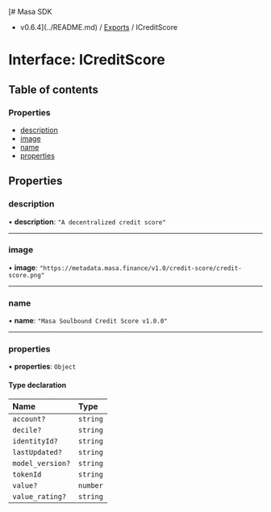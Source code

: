 [# Masa SDK
 - v0.6.4](../README.md) / [Exports](../modules.md) / ICreditScore

# Interface: ICreditScore

## Table of contents

### Properties

- [description](ICreditScore.md#description)
- [image](ICreditScore.md#image)
- [name](ICreditScore.md#name)
- [properties](ICreditScore.md#properties)

## Properties

### description

• **description**: ``"A decentralized credit score"``

___

### image

• **image**: ``"https://metadata.masa.finance/v1.0/credit-score/credit-score.png"``

___

### name

• **name**: ``"Masa Soulbound Credit Score v1.0.0"``

___

### properties

• **properties**: `Object`

#### Type declaration

| Name | Type |
| :------ | :------ |
| `account?` | `string` |
| `decile?` | `string` |
| `identityId?` | `string` |
| `lastUpdated?` | `string` |
| `model_version?` | `string` |
| `tokenId` | `string` |
| `value?` | `number` |
| `value_rating?` | `string` |
